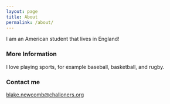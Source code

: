```yaml
---
layout: page
title: About
permalink: /about/
---
```


I am an American student that lives in England!

### More Information

I love playing sports, for example baseball, basketball, and rugby.
### Contact me

[blake.newcomb@challoners.org](mailto:blake.newcomb@challoners.org)
